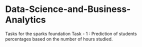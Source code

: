# Data-Science-and-Business-Analytics
Tasks for the sparks foundation
Task - 1 : Prediction of students percentages based on the number of hours studied.

